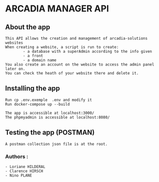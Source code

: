 #  ARCADIA MANAGER API

## About the app

    This API allows the creation and management of arcadia-solutions websites 
    When creating a website, a script is run to create: 
            - a database with a superAdmin according to the info given
            - a front
            - a domain name
    You also create an account on the website to access the admin panel later on.
    You can check the heath of your website there and delete it. 


## Installing the app
    Run cp .env.exemple  .env and modify it
    Run docker-compose up --build

    The app is accessible at localhost:3000/
    The phpmyadmin is accessible at localhost:8080/

## Testing the app (POSTMAN)
    A postman collection json file is at the root.

### Authors :
    - Loriane HILDERAL
    - Clarence HIRSCH
    - Nino PLANE